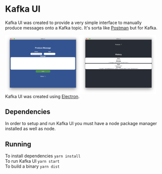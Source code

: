 # Kafka UI
Kafka UI was created to provide a very simple interface to manually produce messages onto a Kafka topic. It's sorta like <a href="https://www.getpostman.com/">Postman</a> but for Kafka. 

<div style="float: left;">
<img style="float: left;" src="https://raw.githubusercontent.com/kevincardona/kafka_ui/master/public/preview1.png" width="49%"></img>
<img style="float: left;" src="https://raw.githubusercontent.com/kevincardona/kafka_ui/master/public/preview2.png" width="49%"></img>
</div>

Kafka UI was created using <a href="https://electronjs.org/">Electron</a>.

## Dependencies
In order to setup and run Kafka UI you must have a node package manager installed as well as node.

## Running
To install dependencies `yarn install`<br>
To run Kafka UI `yarn start`<br>
To build a binary `yarn dist`<br>
